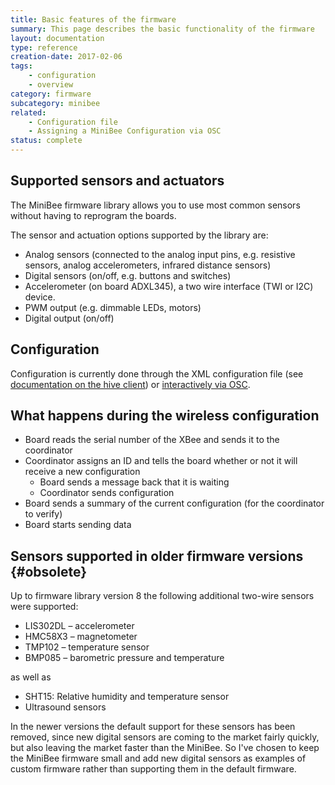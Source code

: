 ```yaml
---
title: Basic features of the firmware
summary: This page describes the basic functionality of the firmware
layout: documentation
type: reference
creation-date: 2017-02-06
tags:
    - configuration
    - overview
category: firmware
subcategory: minibee
related:
    - Configuration file
    - Assigning a MiniBee Configuration via OSC
status: complete
---
```



## Supported sensors and actuators

The MiniBee firmware library allows you to use most common sensors without having to reprogram the boards.

The sensor and actuation options supported by the library are:

  * Analog sensors (connected to the analog input pins, e.g. resistive sensors, analog accelerometers, infrared distance sensors)
  * Digital sensors (on/off, e.g. buttons and switches)
  * Accelerometer (on board ADXL345), a two wire interface (TWI or I2C) device.
  * PWM output (e.g. dimmable LEDs, motors)
  * Digital output (on/off)

## Configuration

Configuration is currently done through the XML configuration file (see [documentation on the hive client](configuration-file)) or [interactively via OSC](assigning-a-minibee-configuration-via-osc).

## What happens during the wireless configuration

* Board reads the serial number of the XBee and sends it to the coordinator
* Coordinator assigns an ID and tells the board whether or not it will receive a new configuration
    * Board sends a message back that it is waiting
    * Coordinator sends configuration
* Board sends a summary of the current configuration (for the coordinator to verify)
* Board starts sending data



## Sensors supported in older firmware versions {#obsolete}

Up to firmware library version 8 the following additional two-wire sensors were supported:

* LIS302DL &#8211; accelerometer
* HMC58X3 &#8211; magnetometer
* TMP102 &#8211; temperature sensor
* BMP085 &#8211; barometric pressure and temperature

as well as

* SHT15: Relative humidity and temperature sensor
* Ultrasound sensors

In the newer versions the default support for these sensors has been removed, since new digital sensors are coming to the market fairly quickly, but also leaving the market faster than the MiniBee. So I've chosen to keep the MiniBee firmware small and add new digital sensors as examples of custom firmware rather than supporting them in the default firmware.

